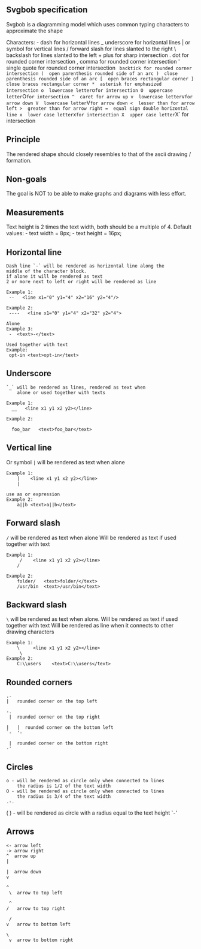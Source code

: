 ## Svgbob specification



Svgbob is a diagramming model which uses common typing characters to approximate the shape

Characters:
    -  dash for horizontal lines
    _ underscore for horizontal lines
    |  or symbol for vertical lines
    /  forward slash for lines slanted to the right
    \  backslash for lines slanted to the left
    +  plus for sharp intersection
    .  dot for rounded corner intersection
    ,  comma for rounded corner intersection
    '  single quote for rounded corner intersection
    `  backtick for rounded corner intersection
    (  open parenthesis rounded side of an arc
    )  close parenthesis rounded side of an arc
    [  open braces rectangular corner
    ]  close braces rectangular corner
    *  asterisk for emphasized intersection
    o  lowercase letter `o` for intersection
    O  uppercase letter `O` for intersection
    ^  caret for arrow up
    v  lowercase letter `v` for arrow down
    V  lowercase letter `V` for arrow down
    <  lesser than for arrow left
    >  greater than for arrow right
    =  equal sign double horizontal line
    x  lower case letter `x` for intersection
    X  upper case letter `X` for intersection

## Principle
The rendered shape should closely resembles to that of the ascii
drawing / formation.

## Non-goals
The goal is NOT to be able to make graphs and diagrams with less effort.

## Measurements
Text height is 2 times the text width, both should be a multiple of 4.
Default values:
    - text width = 8px;
    - text height = 16px;

## Horizontal line
    Dash line `-` will be rendered as horizontal line along the
    middle of the character block.
    if alone it will be rendered as text
    2 or more next to left or right will be rendered as line

    Example 1:
     --   <line x1="0" y1="4" x2="16" y2="4"/>

    Example 2:
     ----   <line x1="0" y1="4" x2="32" y2="4">

    Alone
    Example 3:
     -  <text>-</text>
    
    Used together with text
    Example:
     opt-in <text>opt-in</text>

##  Underscore 
    `_` will be rendered as lines, rendered as text when
        alone or used together with texts

    Example 1:
      __   <line x1 y1 x2 y2></line>

    Example 2:

      foo_bar   <text>foo_bar</text>

## Vertical line
   Or symbol `|` will be rendered as text when alone

    Example 1:
        |    <line x1 y1 x2 y2></line>
        |

    use as or expression
    Example 2: 
        a||b <text>a||b</text>


## Forward slash
  `/` will be rendered as text when alone
  Will be rendered as text if used together with text
    
    Example 1:
         /    <line x1 y1 x2 y2></line>
        /

    Example 2:
        folder/   <text>folder/</text>
        /usr/bin  <text>/usr/bin</text>

## Backward slash 
  `\` will be rendered as text when alone.
  Will be rendered as text if used together with text
  Will be rendered as line when it connects to other
  drawing characters

    Example 1:
        \     <line x1 y1 x2 y2></line>
         \
    Example 2:
        C:\\users    <text>C:\\users</text>

## Rounded corners

    .-
    |   rounded corner on the top left

    -.
     |  rounded corner on the top right

    |   |  rounded corner on the bottom left
    `-  '-

     |  rounded corner on the bottom right
    -'

## Circles
    o - will be rendered as circle only when connected to lines
        the radius is 1/2 of the text width
    O - will be rendered as circle only when connected to lines
        the radius is 3/4 of the text width
    .-.   
   (   )  - will be rendered as circle with a radius equal to the text height 
    `-'   

## Arrows
    <- arrow left
    -> arrow right
    ^  arrow up
    |

    |  arrow down
    v

    ^
     \  arrow to top left

     ^
    /   arrow to top right

     /  
    v   arrow to bottom left
  
    \
     v  arrow to bottom right
